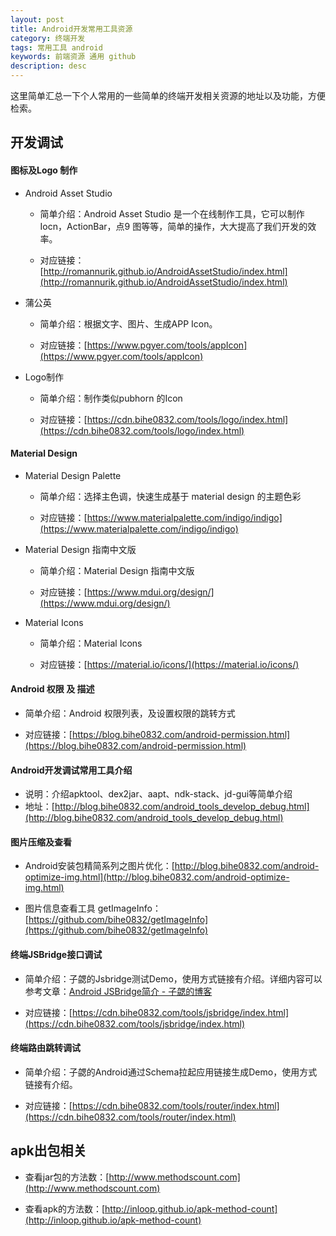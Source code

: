 ```yaml
---
layout: post
title: Android开发常用工具资源
category: 终端开发
tags: 常用工具 android
keywords: 前端资源 通用 github
description: desc
---
```


这里简单汇总一下个人常用的一些简单的终端开发相关资源的地址以及功能，方便检索。

## 开发调试

#### 图标及Logo 制作

- Android Asset Studio

	-  简单介绍：Android Asset Studio 是一个在线制作工具，它可以制作Iocn，ActionBar，点9 图等等，简单的操作，大大提高了我们开发的效率。
	
	-  对应链接：[http://romannurik.github.io/AndroidAssetStudio/index.html](http://romannurik.github.io/AndroidAssetStudio/index.html)

- 蒲公英

	-  简单介绍：根据文字、图片、生成APP Icon。
	
	-  对应链接：[https://www.pgyer.com/tools/appIcon](https://www.pgyer.com/tools/appIcon)

- Logo制作

	-  简单介绍：制作类似pubhorn 的Icon
	
	-  对应链接：[https://cdn.bihe0832.com/tools/logo/index.html](https://cdn.bihe0832.com/tools/logo/index.html)

#### Material Design

- Material Design Palette

	-  简单介绍：选择主色调，快速生成基于 material design  的主题色彩
	
	-  对应链接：[https://www.materialpalette.com/indigo/indigo](https://www.materialpalette.com/indigo/indigo)

- Material Design 指南中文版

	-  简单介绍：Material Design 指南中文版
	
	-  对应链接：[https://www.mdui.org/design/](https://www.mdui.org/design/)

- Material Icons

	-  简单介绍：Material Icons
	
	-  对应链接：[https://material.io/icons/](https://material.io/icons/)

#### Android 权限 及 描述

-  简单介绍：Android 权限列表，及设置权限的跳转方式

-  对应链接：[https://blog.bihe0832.com/android-permission.html](https://blog.bihe0832.com/android-permission.html)

#### Android开发调试常用工具介绍

- 说明：介绍apktool、dex2jar、aapt、ndk-stack、jd-gui等简单介绍
- 地址：[http://blog.bihe0832.com/android_tools_develop_debug.html](http://blog.bihe0832.com/android_tools_develop_debug.html)

#### 图片压缩及查看

- Android安装包精简系列之图片优化：[http://blog.bihe0832.com/android-optimize-img.html](http://blog.bihe0832.com/android-optimize-img.html)

- 图片信息查看工具 getImageInfo：[https://github.com/bihe0832/getImageInfo](https://github.com/bihe0832/getImageInfo)

#### 终端JSBridge接口调试

-  简单介绍：子勰的Jsbridge测试Demo，使用方式链接有介绍。详细内容可以参考文章：[Android JSBridge简介 - 子勰的博客](https://blog.bihe0832.com/android_jsbridge.html)

-  对应链接：[https://cdn.bihe0832.com/tools/jsbridge/index.html](https://cdn.bihe0832.com/tools/jsbridge/index.html)

#### 终端路由跳转调试

-  简单介绍：子勰的Android通过Schema拉起应用链接生成Demo，使用方式链接有介绍。

-  对应链接：[https://cdn.bihe0832.com/tools/router/index.html](https://cdn.bihe0832.com/tools/router/index.html)

## apk出包相关

- 查看jar包的方法数：[http://www.methodscount.com](http://www.methodscount.com)

- 查看apk的方法数：[http://inloop.github.io/apk-method-count](http://inloop.github.io/apk-method-count)



